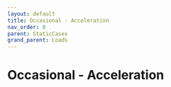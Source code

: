 ```yaml
---
layout: default
title: Occasional - Acceleration
nav_order: 8
parent: StaticCases
grand_parent: Loads
---
```


# Occasional - Acceleration